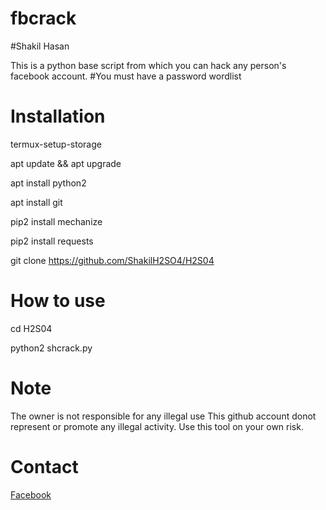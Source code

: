 # fbcrack
#Shakil Hasan

This is a python base script from which you can hack any person's facebook account.
#You must have a password wordlist

# Installation

termux-setup-storage 

apt update && apt upgrade

apt install python2

apt install git

pip2 install mechanize

pip2 install requests

git clone https://github.com/ShakilH2SO4/H2S04

# How to use

cd H2S04

python2 shcrack.py


# Note
The owner is not responsible for any illegal use
This github account donot represent or promote any illegal activity. Use this tool on your own risk.


# Contact<br>
<a href='https://facebook.com/Shakil.Hasan.HLT'>Facebook</a> <br>
